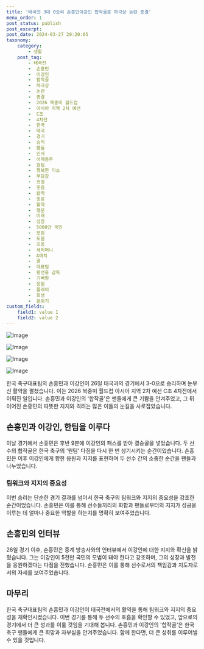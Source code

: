 ```yaml
---
title: '태국전 3대 0승리 손흥민이강인 합작골로 하극상 논란 종결'
menu_order: 1
post_status: publish
post_excerpt: 
post_date: 2024-03-27 20:20:05
taxonomy:
    category:
        - 생활
    post_tag:
        - 태국전
        -  손흥민
        -  이강인
        -  합작골
        -  하극상
        -  논란
        -  종결
        -  2026 북중미 월드컵
        -  아시아 지역 2차 예선
        -  C조
        -  4차전
        -  한국
        -  태국
        -  경기
        -  승리
        -  팬들
        -  인사
        -  어깨동무
        -  원팀
        -  행복한 미소
        -  부담감
        -  표정
        -  웃음
        -  활짝
        -  종료
        -  활약
        -  행운
        -  미래
        -  성장
        -  5000만 국민
        -  모범
        -  도움
        -  포옹
        -  세리머니
        -  A매치
        -  골
        -  대표팀
        -  황선홍 감독
        -  기뻐함
        -  응원
        -  플레이
        -  희생
        -  분위기
custom_fields:
    field1: value 1
    field2: value 2
---
```


![Image](https://imgnews.pstatic.net/image/005/2024/03/27/2024032704561985901_1711483550_0019934669_20240327101001857.jpg?type=w647)

![Image](https://imgnews.pstatic.net/image/005/2024/03/27/2024032704572385902_1711483043_0019934669_20240327101001887.jpg?type=w647)

![Image](https://imgnews.pstatic.net/image/005/2024/03/27/2024032704573785903_1711483057_0019934669_20240327101001892.jpg?type=w647)

![Image](https://imgnews.pstatic.net/image/005/2024/03/27/2024032704574985904_1711483070_0019934669_20240327101001907.jpg?type=w647)

한국 축구대표팀의 손흥민과 이강인이 26일 태국과의 경기에서 3-0으로 승리하며 눈부신 활약을 펼쳤습니다. 이는 2026 북중미 월드컵 아시아 지역 2차 예선 C조 4차전에서 이뤄진 일입니다. 손흥민과 이강인의 '합작골'은 팬들에게 큰 기쁨을 안겨주었고, 그 뒤 이어진 손흥민의 따뜻한 지지와 격려는 많은 이들의 눈길을 사로잡았습니다.
## 손흥민과 이강인, 한팀을 이루다
이날 경기에서 손흥민은 후반 9분에 이강인의 패스를 받아 결승골을 넣었습니다. 두 선수의 합작골은 한국 축구의 '원팀' 다짐을 다시 한 번 상기시키는 순간이었습니다. 손흥민은 이후 이강인에게 향한 응원과 지지를 표현하며 두 선수 간의 소중한 순간을 팬들과 나누었습니다.
### 팀워크와 지지의 중요성
이번 승리는 단순한 경기 결과를 넘어서 한국 축구의 팀워크와 지지의 중요성을 강조한 순간이었습니다. 손흥민은 이를 통해 선수들끼리의 화합과 팬들로부터의 지지가 성공을 이루는 데 얼마나 중요한 역할을 하는지를 명확히 보여주었습니다.
## 손흥민의 인터뷰
26일 경기 이후, 손흥민은 중계 방송사와의 인터뷰에서 이강인에 대한 지지와 확신을 밝혔습니다. 그는 이강인이 5천만 국민의 모범이 돼야 한다고 강조하며, 그의 성장과 발전을 응원하겠다는 다짐을 전했습니다. 손흥민은 이를 통해 선수로서의 책임감과 지도자로서의 자세를 보여주었습니다.
## 마무리
한국 축구대표팀의 손흥민과 이강인이 태국전에서의 활약을 통해 팀워크와 지지의 중요성을 재확인시켰습니다. 이번 경기를 통해 두 선수의 호흡을 확인할 수 있었고, 앞으로의 경기에서 더 큰 성과를 이룰 것임을 기대해 봅니다. 손흥민과 이강인의 '합작골'은 한국 축구 팬들에게 큰 희망과 자부심을 안겨주었습니다. 함께 한다면, 더 큰 성취를 이루어낼 수 있을 것입니다.
